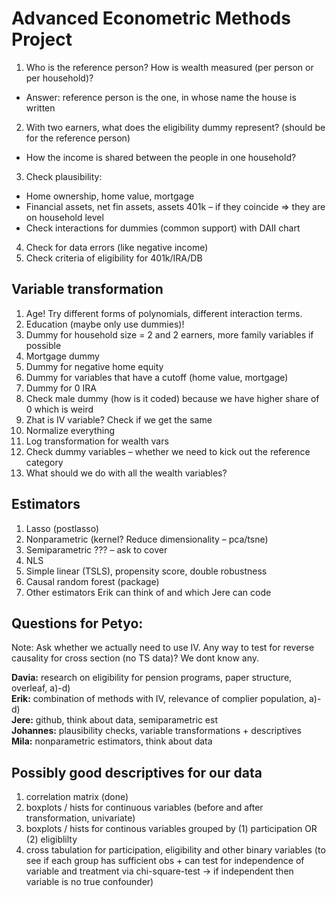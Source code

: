 # Advanced Econometric Methods Project

1. Who is the reference person? How is wealth measured (per person or per household)? 
  - Answer: reference person is the one, in whose name the house is written
2. With two earners, what does the eligibility dummy represent? (should be for the reference person)
  - How the income is shared between the people in one household?
3.	Check plausibility:
  - Home ownership, home value, mortgage
  - Financial assets, net fin assets, assets 401k – if they coincide => they are on household level
  - Check interactions for dummies (common support) with DAII chart
4.	Check for data errors (like negative income)
5.	Check criteria of eligibility for 401k/IRA/DB

## Variable transformation
1.	Age! Try different forms of polynomials, different interaction terms. 
2.	Education (maybe only use dummies)!
3.	Dummy for household size = 2 and 2 earners, more family variables if possible
4.	Mortgage dummy
5.	Dummy for negative home equity
6.	Dummy for variables that have a cutoff (home value, mortgage)
7.	Dummy for 0 IRA
8.	Check male dummy (how is it coded) because we have higher share of 0 which is weird
9.	Zhat is IV variable? Check if we get the same
10.	Normalize everything
11.	Log transformation for wealth vars
12.	Check dummy variables – whether we need to kick out the reference category
13.	What should we do with all the wealth variables? 

## Estimators
1.	Lasso (postlasso)
2.	Nonparametric (kernel? Reduce dimensionality – pca/tsne)
3.	Semiparametric ??? – ask to cover
4.	NLS
5.	Simple linear (TSLS), propensity score, double robustness
6.	Causal random forest (package)
7.	Other estimators Erik can think of and which Jere can code

## Questions for Petyo:
Note: Ask whether we actually need to use IV.
Any way to test for reverse causality for cross section (no TS data)? We dont know any. 


**Davia:** research on eligibility for pension programs, paper structure, overleaf, a)-d)  
**Erik:** combination of methods with IV, relevance of complier population, a)-d)  
**Jere:** github, think about data, semiparametric est  
**Johannes:** plausibility checks, variable transformations + descriptives  
**Mila:** nonparametric estimators, think about data  

## Possibly good descriptives for our data
1. correlation matrix (done)
2. boxplots / hists for continuous variables (before and after transformation, univariate)
3. boxplots / hists for continous variables grouped by (1) participation OR (2) eligiblilty
3. cross tabulation for participation, eligibility and other binary variables (to see if each group has sufficient obs + can test for independence of variable and treatment via chi-square-test -> if independent then variable is no true confounder)



